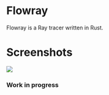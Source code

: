 # Flowray

Flowray is a Ray tracer written in Rust.

# Screenshots 

![](screenshot)

### Work in progress

